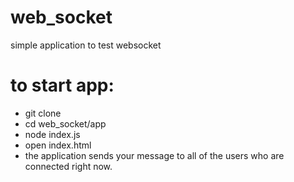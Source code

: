 # web_socket
simple application to test websocket

# to start app:
  - git clone <current resository link>
  - cd web_socket/app
  - node index.js
  - open index.html
  - the application sends your message to all of the users who are connected right now.
